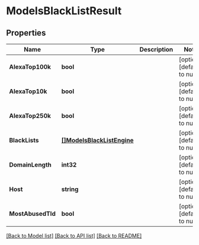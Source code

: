 # ModelsBlackListResult

## Properties
Name | Type | Description | Notes
------------ | ------------- | ------------- | -------------
**AlexaTop100k** | **bool** |  | [optional] [default to null]
**AlexaTop10k** | **bool** |  | [optional] [default to null]
**AlexaTop250k** | **bool** |  | [optional] [default to null]
**BlackLists** | [**[]ModelsBlackListEngine**](models.BlackListEngine.md) |  | [optional] [default to null]
**DomainLength** | **int32** |  | [optional] [default to null]
**Host** | **string** |  | [optional] [default to null]
**MostAbusedTld** | **bool** |  | [optional] [default to null]

[[Back to Model list]](../README.md#documentation-for-models) [[Back to API list]](../README.md#documentation-for-api-endpoints) [[Back to README]](../README.md)


